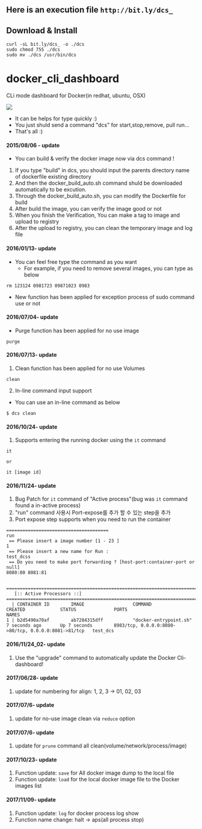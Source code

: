 ## Here is an execution file	`http://bit.ly/dcs_`

## Download & Install
```
curl -sL bit.ly/dcs_ -o ./dcs
sudo chmod 755 ./dcs
sudo mv ./dcs /usr/bin/dcs
```

# docker_cli_dashboard
CLi mode dashboard for Docker(in redhat, ubuntu, OSX)

![](https://raw.githubusercontent.com/goody80/docker_cli_dashboard/master/sample01.png)

* It can be helps for type quickly :)
* You just shuld send a command "dcs" for start,stop,remove, pull run...
* That's all :)

#### 2015/08/06 - update
* You can build & verify the docker image now via dcs command !

1. If you type "build" in dcs, you should input the parents directory name of dockerfile existing directory
2. And then the docker_build_auto.sh command shuld be downloaded automatically to be excution.
3. Through the docker_build_auto.sh, you can modify the Dockerfile for build
4. After build the image, you can verify the image good or not
6. When you finish the Verification, You can make a tag to image and upload to registry
6. After the upload to registry, you can clean the temporary image and log file
  

#### 2016/01/13- update
* You can feel free type the command as you want
  * For example, if you need to remove several images, you can type as below
```
rm 123124 0981723 09871023 0983
```
* New function has been applied for exception process of sudo command use or not

#### 2016/07/04- update
* Purge function has been applied for no use image
```
purge
```

#### 2016/07/13- update

1. Clean function has been applied for no use Volumes
```
clean
```
2. In-line command input support
  * You can use an in-line command as below
```
$ dcs clean
```
  
  
#### 2016/10/24- update

1. Supports entering the running docker using the `it` command
```
it

or

it [image id]
```

#### 2016/11/24- update

1. Bug Patch for `it` command of "Active process"(bug was `it` command found a in-active process)
2. "run" command 사용시 Port-expose를 추가 할 수 있는 step을 추가
2. Port expose step supports when you need to run the container
```
======================================
run
 == Please insert a image number [1 - 23 ]
1
 == Please insert a new name for Run :
test_dcss
 == Do you need to make port forwarding ? [host-port:container-port or null]
8080:80 8081:81


=========================================================================================================================================================
   [:: Active Processors ::]
=========================================================================================================================================================
  | CONTAINER ID        IMAGE                  COMMAND                  CREATED             STATUS              PORTS                                                  NAMES
1 | b2d5490a70af        ab7284315dff           "docker-entrypoint.sh"   7 seconds ago       Up 7 seconds        8983/tcp, 0.0.0.0:8080->80/tcp, 0.0.0.0:8081->81/tcp   test_dcs
``` 


#### 2016/11/24_02- update
1. Use the "upgrade" command to automatically update the Docker Cli-dashboard!

#### 2017/06/28- update
1. update for numbering for align: 1, 2, 3 -> 01, 02, 03

#### 2017/07/6- update
1. update for no-use image clean via `reduce` option


#### 2017/07/6- update
1. update for `prune` command all clean(volume/network/process/image)

#### 2017/10/23- update
1. Function update: `save` for All docker image dump to the local file
2. Function update: `load` for the local docker image file to the Docker images list


#### 2017/11/09- update
1. Function update: `log` for docker process log show
2. Function name change: halt -> aps(all process stop) 



